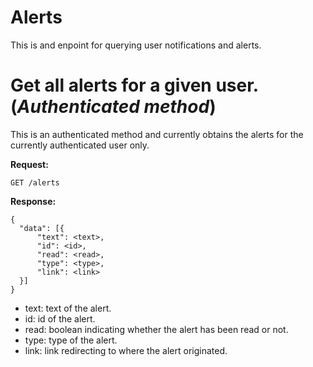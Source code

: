   # Alerts
  
  This is and enpoint for querying user notifications and alerts.
 
  # Get all alerts for a given user. (*Authenticated method*)
  
  This is an authenticated method and currently obtains the alerts for the currently authenticated user only.
   
  **Request:**

  ```
  GET /alerts
  ```
 
  **Response:**

  ```
  {
	"data": [{
		"text": <text>,
		"id": <id>,
		"read": <read>,
		"type": <type>,
		"link": <link>
	}]
  }
  ```
  
  - text: text of the alert.
  - id: id of the alert.
  - read: boolean indicating whether the alert has been read or not.
  - type: type of the alert.
  - link: link redirecting to where the alert originated.
  